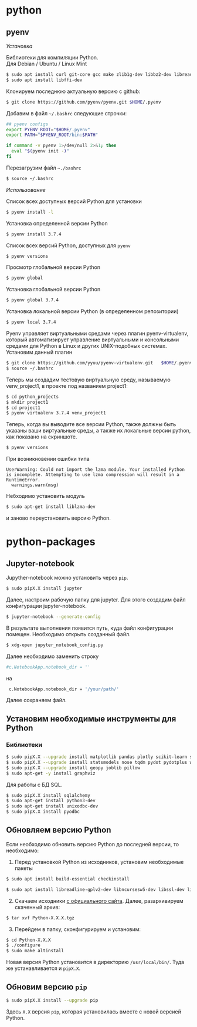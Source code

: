 # python

## pyenv

*Установка*

Библиотеки для компиляции Python.  
Для Debian / Ubuntu / Linux Mint
```bash
$ sudo apt install curl git-core gcc make zlib1g-dev libbz2-dev libreadline-dev libsqlite3-dev libssl-dev
$ sudo apt install libffi-dev
```

Клонируем последнюю актуальную версию с github:
```bash
$ git clone https://github.com/pyenv/pyenv.git $HOME/.pyenv
```

Добавим в файл `~/.bashrc` следующие строчки:
```bash
## pyenv configs
export PYENV_ROOT="$HOME/.pyenv"
export PATH="$PYENV_ROOT/bin:$PATH"

if command -v pyenv 1>/dev/null 2>&1; then
  eval "$(pyenv init -)"
fi
```

Перезагрузим файл `~./bashrc`
```bash
$ source ~/.bashrc
```

*Использование*

Список всех доступных версий Python для установки
```bash
$ pyenv install -l
```

Установка определенной версии Python
```bash
$ pyenv install 3.7.4
```

Список всех версий Python, доступных для `pyenv`
```bash
$ pyenv versions
```

Просмотр глобальной версии Python
```bash
$ pyenv global
```

Установка глобальной версии Python
```bash
$ pyenv global 3.7.4
```

Установка локальной версии Python (в определенном репозитории)
```bash
$ pyenv local 3.7.4
```

Pyenv управляет виртуальными средами через плагин pyenv-virtualenv, который автоматизирует управление виртуальными и консольными средами для Python в Linux и других UNIX-подобных системах.
Установим данный плагин
```bash
$ git clone https://github.com/yyuu/pyenv-virtualenv.git   $HOME/.pyenv/plugins/pyenv-virtualenv
$ source ~/.bashrc
```

Теперь мы создадим тестовую виртуальную среду, называемую venv_project1, в проекте под названием project1:
```bash
$ cd python_projects
$ mkdir project1
$ cd project1
$ pyenv virtualenv 3.7.4 venv_project1
```

Теперь, когда вы выводите все версии Python, также должны быть указаны ваши виртуальные среды, а также их локальные версии python, как показано на скриншоте.
```bash
$ pyenv versions
```

При возникновении ошибки типа
```
UserWarning: Could not import the lzma module. Your installed Python is incomplete. Attempting to use lzma compression will result in a RuntimeError.
  warnings.warn(msg)
```
Небходимо установить модуль
```bash
$ sudo apt-get install liblzma-dev
```
и заново переустановить версию Python.

# python-packages
## Jupyter-notebook

Jupyther-notebook можно установить через `pip`.

```bash
$ sudo pipX.X install jupyter
```

Далее, настроим рабочую папку для jupyter. Для этого создадим файл конфигурации jupyter-notebook.

```bash
$ jupyter-notebook --generate-config
```

В результате выполнения появится путь, куда файл конфигурации помещен. Необходимо открыть созданный файл.

```bash
$ xdg-open jupyter_notebook_config.py
```

Далее необходимо заменить строку

```bash
#c.NotebookApp.notebook_dir = ''
```

на

```bash
 c.NotebookApp.notebook_dir = '/your/path/'
```

Далее сохраняем файл.


## Установим необходимые инструменты для Python

### Библиотеки

```bash
$ sudo pipX.X --upgrade install matplotlib pandas plotly scikit-learn scipy seaborn
$ sudo pipX.X --upgrade install statsmodels nose tqdm pydot pydotplus watermark
$ sudo pipX.X --upgrade install geopy joblib pillow
$ sudo apt-get -y install graphviz
```

Для работы с БД SQL.

```bash
$ sudo pipX.X install sqlalchemy
$ sudo apt-get install python3-dev
$ sudo apt-get install unixodbc-dev
$ sudo pipX.X install pyodbc
```


## Обновляем версию Python

Если необходимо обновить версию Python до последней версии, то необходимо:

1. Перед установкой Python из исходников, установим необходимые пакеты

```bash
$ sudo apt install build-essential checkinstall

$ sudo apt install libreadline-gplv2-dev libncursesw5-dev libssl-dev libsqlite3-dev tk-dev libgdbm-dev libc6-dev libbz2-dev libffi-dev
```

2. Скачаем исходники [с официального сайта](http://python.org). Далее, разархивируем скаченный архив:

```bash
$ tar xvf Python-X.X.X.tgz
```

3. Перейдем в папку, сконфигурируем и установим:
```bash
$ cd Python-X.X.X
$ ./configure
$ sudo make altinstall
```

Новая версия Python установится в директорию `/usr/local/bin/`. Туда же устанавливается и `pipX.X`.

## Обновим версию `pip`

```bash
$ sudo pipX.X install --upgrade pip
```

Здесь `X.X` версия `pip`, которая установилась вместе с новой версией Python.
